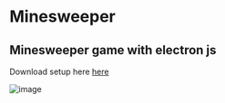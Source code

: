 # Minesweeper

## Minesweeper game with electron js

Download setup here [here](https://github.com/Adam03lvl/Minesweeper/releases/download/Game/minesweeper.Setup-win.exe)

![image](https://github.com/Adam03lvl/Minesweeper/assets/130315121/5cd4ff44-9535-4073-a481-f94bb34f618c)
